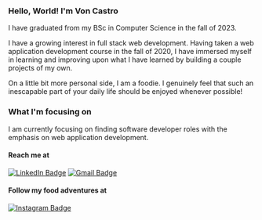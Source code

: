 ### Hello, World! I'm Von Castro

I have graduated from my BSc in Computer Science in the fall of 2023.

I have a growing interest in full stack web development. Having taken a web application development course in the fall of 2020, I have immersed myself in learning and improving upon what I have learned by building a couple projects of my own.

On a little bit more personal side, I am a foodie. I genuinely feel that such an inescapable part of your daily life should be enjoyed whenever possible!

### What I'm focusing on
I am currently focusing on finding software developer roles with the emphasis on web application development. 

#### Reach me at

<p float="left">
<a href="https://ca.linkedin.com/in/voncastro">  
<img src="https://img.shields.io/badge/LinkedIn-0077B5?style=for-the-badge&logo=linkedin&logoColor=white" alt="LinkedIn Badge"/></a>
<a href="mailto:castrov4@mymacewan.ca">
<img src="https://img.shields.io/badge/Gmail-D14836?style=for-the-badge&logo=gmail&logoColor=white" alt="Gmail Badge"/> 
</p></a>

#### Follow my food adventures at

[![Instagram Badge](https://img.shields.io/badge/Instagram-E4405F?style=for-the-badge&logo=instagram&logoColor=white)](https://www.instagram.com/ngocastroeats/)
